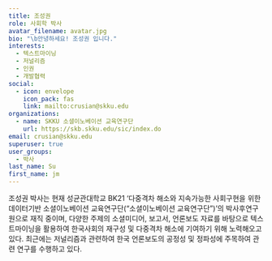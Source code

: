 ```yaml
---
title: 조성권
role: 사회학 박사
avatar_filename: avatar.jpg
bio: "\b안녕하세요! 조성권 입니다."
interests:
  - 텍스트마이닝
  - 저널리즘
  - 인권
  - 개발협력
social:
  - icon: envelope
    icon_pack: fas
    link: mailto:crusian@skku.edu
organizations:
  - name: SKKU 소셜이노베이션 교육연구단
    url: https://skb.skku.edu/sic/index.do
email: crusian@skku.edu
superuser: true
user_groups:
  - 박사
last_name: Su
first_name: jm
---
```

조성권 박사는 현재 성균관대학교 BK21 ‘다중격차 해소와 지속가능한 사회구현을 위한 데이터기반 소셜이노베이션 교육연구단(“소셜이노베이션 교육연구단”)’의 박사후연구원으로 재직 중이며, 다양한 주제의 소셜미디어, 보고서, 언론보도 자료를 바탕으로 텍스트마이닝을 활용하여 한국사회의 재구성 및 다중격차 해소에 기여하기 위해 노력해오고 있다. 최근에는 저널리즘과 관련하여 한국 언론보도의 공정성 및 정파성에 주목하여 관련 연구를 수행하고 있다.
